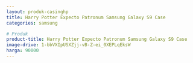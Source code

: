 ```yaml
---
layout: produk-casinghp
title: Harry Potter Expecto Patronum Samsung Galaxy S9 Case
categories: samsung

# Produk
product-title: Harry Potter Expecto Patronum Samsung Galaxy S9 Case
image-drive: 1-bbVXIpUSXZjj-vB-Z-ei_0XEPLqEksW
harga: 90000
---
```

